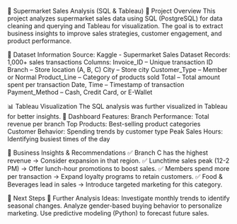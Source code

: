 🛒 Supermarket Sales Analysis (SQL & Tableau)
📌 Project Overview
This project analyzes supermarket sales data using SQL (PostgreSQL) for data cleaning and querying and Tableau for visualization. The goal is to extract business insights to improve sales strategies, customer engagement, and product performance.

📂 Dataset Information
Source: Kaggle - Supermarket Sales Dataset
Records: 1,000+ sales transactions
Columns:
Invoice_ID – Unique transaction ID
Branch – Store location (A, B, C)
City – Store city
Customer_Type – Member or Normal
Product_Line – Category of products sold
Total – Total amount spent per transaction
Date, Time – Timestamp of transaction
Payment_Method – Cash, Credit Card, or E-Wallet

📊 Tableau Visualization
The SQL analysis was further visualized in Tableau for better insights.
🔗 [
](https://public.tableau.com/app/profile/jordan.williams5300/viz/SupermarketSalesInsights_17400809476700/SupermarketSalesInsights)
Dashboard Features:
Branch Performance: Total revenue per branch
Top Products: Best-selling product categories
Customer Behavior: Spending trends by customer type
Peak Sales Hours: Identifying busiest times of the day

📌 Business Insights & Recommendations
✅ Branch C has the highest revenue → Consider expansion in that region.
✅ Lunchtime sales peak (12-2 PM) → Offer lunch-hour promotions to boost sales.
✅ Members spend more per transaction → Expand loyalty programs to retain customers.
✅ Food & Beverages lead in sales → Introduce targeted marketing for this category.

🚀 Next Steps
📌 Further Analysis Ideas:
Investigate monthly trends to identify seasonal changes.
Analyze gender-based buying behavior to personalize marketing.
Use predictive modeling (Python) to forecast future sales.

